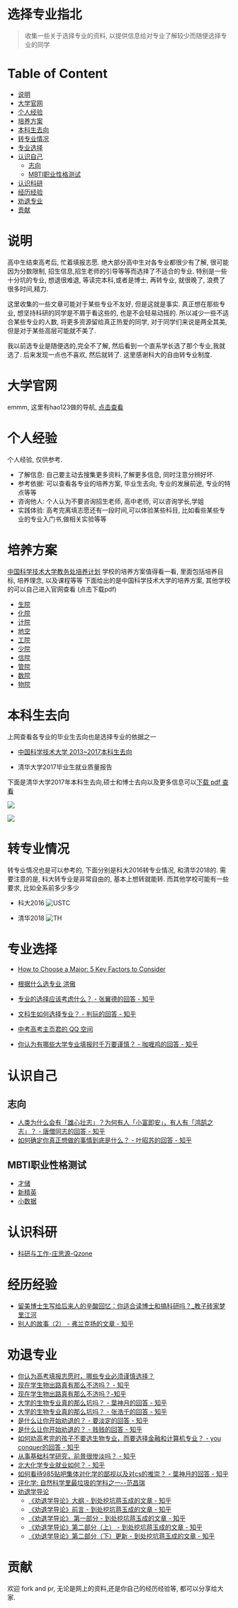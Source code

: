 # 选择专业指北
>收集一些关于选择专业的资料, 以提供信息给对专业了解较少而随便选择专业的同学

# Table of Content
<!-- vim-markdown-toc GFM -->

* [说明](#说明)
* [大学官网](#大学官网)
* [个人经验](#个人经验)
* [培养方案](#培养方案)
* [本科生去向](#本科生去向)
* [转专业情况](#转专业情况)
* [专业选择](#专业选择)
* [认识自己](#认识自己)
    * [志向](#志向)
    * [MBTI职业性格测试](#mbti职业性格测试)
* [认识科研](#认识科研)
* [经历经验](#经历经验)
* [劝退专业](#劝退专业)
* [贡献](#贡献)

<!-- vim-markdown-toc -->

# 说明
高中生结束高考后, 忙着填报志愿. 绝大部分高中生对各专业都很少有了解, 很可能因为分数限制, 招生信息,招生老师的引导等等而选择了不适合的专业. 特别是一些十分坑的专业, 想退很难退, 等读完本科,或者是博士, 再转专业, 就很晚了, 浪费了很多时间,精力. 

这里收集的一些文章可能对于某些专业不友好, 但是这就是事实. 真正想在那些专业, 想坚持科研的同学是不屑于看这些的, 也是不会轻易动摇的. 所以减少一些不适合某些专业的人数, 将更多资源留给真正热爱的同学, 对于同学们来说是两全其美, 但是对于某些高层可能就不美了.

我以前选专业是随便选的,完全不了解, 然后看到一个直系学长选了那个专业,我就选了. 后来发现一点也不喜欢, 然后就转了. 这里感谢科大的自由转专业制度.
# 大学官网
emmm, 这里有hao123做的导航, [点击查看](http://www.hao123.com/edu)

# 个人经验
个人经验, 仅供参考.
* 了解信息: 自己要主动去搜集更多资料,了解更多信息, 同时注意分辨好坏.
* 参考依据: 可以查看各专业的培养方案, 毕业生去向, 专业的发展前途, 专业的特点等等
* 咨询他人: 个人认为不要咨询招生老师, 高中老师, 可以咨询学长,学姐
* 实践体验: 高考完离填志愿还有一段时间,可以体验某些科目, 比如看些某些专业的专业入门书,做相关实验等等

# 培养方案

[中国科学技术大学教务处培养计划](https://catalog.ustc.edu.cn/plan)
学校的培养方案值得看一看, 里面包括培养目标, 培养理念, 以及课程等等
下面给出的是中国科学技术大学的培养方案, 其他学校的可以自己进入官网查看
(点击下载pdf)
* [生院](https://raw.githubusercontent.com/mbinary/choose-major-wisely/master/USTC-training-plan/biology.pdf)
* [化院](https://raw.githubusercontent.com/mbinary/choose-major-wisely/master/USTC-training-plan/chemistry.pdf)
* [计院](https://raw.githubusercontent.com/mbinary/choose-major-wisely/master/USTC-training-plan/cs.pdf)
* [地空](https://raw.githubusercontent.com/mbinary/choose-major-wisely/master/USTC-training-plan/earth-and-space.pdf)
* [工院](https://raw.githubusercontent.com/mbinary/choose-major-wisely/master/USTC-training-plan/engineering.pdf)
* [少院](https://raw.githubusercontent.com/mbinary/choose-major-wisely/master/USTC-training-plan/giftd-young.pdf)
* [信院](https://raw.githubusercontent.com/mbinary/choose-major-wisely/master/USTC-training-plan/infomation.pdf)
* [管院](https://raw.githubusercontent.com/mbinary/choose-major-wisely/master/USTC-training-plan/management.pdf)
* [数院](https://raw.githubusercontent.com/mbinary/choose-major-wisely/master/USTC-training-plan/math.pdf)
* [物院](https://raw.githubusercontent.com/mbinary/choose-major-wisely/master/USTC-training-plan/physics.pdf)

# 本科生去向
上网查看各专业的毕业生去向也是选择专业的依据之一

* [中国科学技术大学 2013~2017本科生去向](https://mp.weixin.qq.com/s/mxOlARwN50HgGog9074ejw)

* 清华大学2017毕业生就业质量报告

下面是清华大学2017年本科生去向,硕士和博士去向以及更多信息可以[下载 pdf 查看](https://raw.githubusercontent.com/mbinary/choose-major-wisely/master/Tsinghua-2017/graduate-employment-quality-report.pdf)

![](Tsinghua-2017/undergraduate1.png)
    
![](Tsinghua-2017/undergraduate2.png)

# 转专业情况
转专业情况也是可以参考的, 下面分别是科大2016转专业情况, 和清华2018的. 需要注意的是, 科大转专业是非常自由的, 基本上想转就能转. 而其他学校可能有一些要求, 比如全系前多少多少

* 科大2016
![USTC](src/change-major-USTC.jpeg)

* 清华2018
![TH](src/change-major-TH.jpg)



# 专业选择
* [How to Choose a Major: 5 Key Factors to Consider](https://blog.prepscholar.com/how-to-choose-a-major)

* [根据什么选专业 洪傲](http://blog.sina.com.cn/s/blog_5406f84d0100gget.html)

* [专业的选择应该考虑什么？ - 张翼德的回答 - 知乎](https://www.zhihu.com/question/31946325/answer/53963095)

* [文科生如何选择专业？ - 判玩的回答 - 知乎](https://www.zhihu.com/question/21108231/answer/27250483)

* [中考高考主页君的 QQ 空间](https://user.qzone.qq.com/2220112228/mood/64395484d204215b39e80500?_t_=0.5574310820768789)

* [你认为有哪些大学专业填报时千万要谨慎？ - 咖喱鸡的回答 - 知乎](https://www.zhihu.com/question/47539927/answer/354946798)

# 认识自己
## 志向
* [人类为什么会有「雄心壮志」？为何有人「小富即安」，有人有「鸿鹄之志」？ - 唐僧同志的回答 - 知乎](https://www.zhihu.com/question/21568048/answer/18848977)
* [如何确定你真正想做的事情到底是什么？ - 叶昭苏的回答 - 知乎](https://www.zhihu.com/question/24272298/answer/32399629)

## MBTI职业性格测试
* [才储](http://www.apesk.com/mbti/dati.asp)
* [新精英](http://www.xjy.cn/ceping/mbti.htm#main)
* [小数据](https://www.arealme.com/16types/cn/)
 
# 认识科研
* [科研与工作-庄思源-Qzone](https://user.qzone.qq.com/2980412917/blog/1480411676?_t_=0.2790794687199656)

# 经历经验
* [留美博士生写给后来人的辛酸回忆：你适合读博士和搞科研吗？_教子砖家梦里江河](http://blog.sina.cn/dpool/blog/s/blog_4ee63ce90102ea4x.html)
* [别人的故事（2） - 弗兰克扬的文章 - 知乎](https://zhuanlan.zhihu.com/p/24543168)

# 劝退专业
* [你认为高考填报志愿时，哪些专业必须谨慎选择？](https://www.zhihu.com/question/47539927)
* [现在学生物出路真有那么不济吗？ - 知乎](https://www.zhihu.com/question/28347460)
* [现在学生物出路真有那么不济吗？-知乎](https://www.zhihu.com/question/28347460)
* [大学的生物专业真的那么坑吗？ - 葉神月的回答 - 知乎](https://www.zhihu.com/question/26106045/answer/76377967)
* [大学的生物专业真的那么坑吗？ - 张浩千的回答 - 知乎](https://www.zhihu.com/question/26106045/answer/37837050)
* [是什么让你开始劝退的？ - 要淡定的回答 - 知乎](https://www.zhihu.com/question/67812985/answer/256891192)
* [是什么让你开始劝退的？ - 贱贱的回答 - 知乎](https://www.zhihu.com/question/67812985/answer/256837300)
* [如何劝高考完的孩子不要选生物专业，而要选择金融和计算机专业？ - you conquer的回答 - 知乎](https://www.zhihu.com/question/31815677/answer/53939577)
* [从事基础科学研究，前景很惨淡吗？ - 知乎](https://www.zhihu.com/question/24308741/answer/27390020)
* [北大化学专业就业如何？ - 知乎](https://www.zhihu.com/question/47997512/answer/108575877)
* [如何看待985贴吧集体对化学的鄙视以及对cs的推崇？ - 葉神月的回答 - 知乎](https://www.zhihu.com/question/38404981/answer/79848997)
* [评化学: 自然科学里最垃圾的学科之一--范昌瑞](http://chuansong.me/n/437013)
* [劝退学导论](https://zhuanlan.zhihu.com/unsa-retribution)
    - [《劝退学导论》大纲 - 到处挖坑蒋玉成的文章 - 知乎](https://zhuanlan.zhihu.com/p/25940780)
    - [《劝退学导论》前言 - 到处挖坑蒋玉成的文章 - 知乎](https://zhuanlan.zhihu.com/p/26527258)
    - [ 《劝退学导论》 第一部分 - 到处挖坑蒋玉成的文章 - 知乎](https://zhuanlan.zhihu.com/p/26647300)
    - [《劝退学导论》第二部分（上） - 到处挖坑蒋玉成的文章 - 知乎](https://zhuanlan.zhihu.com/p/27188243)
    - [《劝退学导论》第二部分（下）更新 - 到处挖坑蒋玉成的文章 - 知乎](https://zhuanlan.zhihu.com/p/28740169)
    

# 贡献
欢迎 fork and pr, 无论是网上的资料,还是你自己的经历经验等, 都可以分享给大家.
